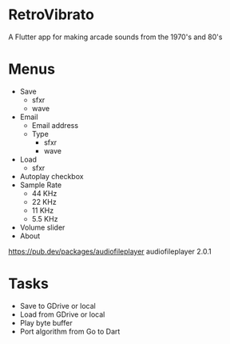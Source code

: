 # RetroVibrato
A Flutter app for making arcade sounds from the 1970's and 80's

# Menus
- Save
    - sfxr
    - wave
- Email
    - Email address
    - Type
        - sfxr
        - wave
- Load
    - sfxr
- Autoplay checkbox
- Sample Rate
    - 44 KHz
    - 22 KHz
    - 11 KHz
    - 5.5 KHz
- Volume slider
- About

https://pub.dev/packages/audiofileplayer
audiofileplayer 2.0.1

# Tasks
- Save to GDrive or local
- Load from GDrive or local
- Play byte buffer
- Port algorithm from Go to Dart